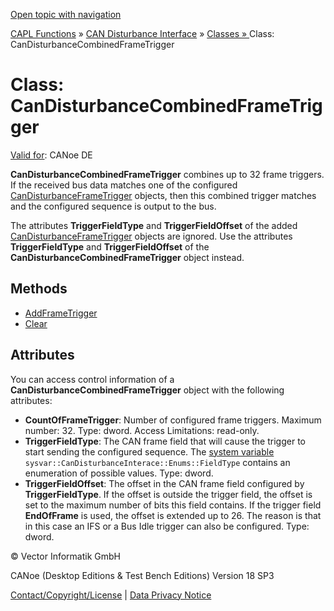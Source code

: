 [Open topic with navigation](../../../../../CANoeDEFamily.htm#Topics/CAPLFunctions/CANDisturbance/Classes/CAPLfunctionCanDisturbanceCombinedFrameTrigger.md)

[CAPL Functions](../../CAPLfunctions.md) » [CAN Disturbance Interface](../CAPLfunctionsCANDisturbanceOverview.md) » [Classes » ](../CAPLfunctionsClassesOverview.md)Class: CanDisturbanceCombinedFrameTrigger

# Class: CanDisturbanceCombinedFrameTrigger

[Valid for](../../../Shared/FeatureAvailability.md):  CANoe DE

**CanDisturbanceCombinedFrameTrigger** combines up to 32 frame triggers. If the received bus data matches one of the configured [CanDisturbanceFrameTrigger](CAPLfunctionCanDisturbanceFrameTrigger.md) objects, then this combined trigger matches and the configured sequence is output to the bus.

The attributes **TriggerFieldType** and **TriggerFieldOffset** of the added [CanDisturbanceFrameTrigger](CAPLfunctionCanDisturbanceFrameTrigger.md) objects are ignored. Use the attributes **TriggerFieldType** and **TriggerFieldOffset** of the **CanDisturbanceCombinedFrameTrigger** object instead.

## Methods

- [AddFrameTrigger](../Functions/CAPLfunctionCanDisturbanceCombinedFrameTriggerAddFrameTrigger.md)
- [Clear](../Functions/CAPLfunctionCanDisturbanceCombinedFrameTriggerClear.md)

## Attributes

You can access control information of a **CanDisturbanceCombinedFrameTrigger** object with the following attributes:

- **CountOfFrameTrigger**: Number of configured frame triggers. Maximum number: 32. Type: dword. Access Limitations: read-only.
- **TriggerFieldType**: The CAN frame field that will cause the trigger to start sending the configured sequence. The [system variable](../../../CANoeCANalyzer/Interfaces/CANDisturbance/SysVarDisturbance.md) `sysvar::CanDisturbanceInterace::Enums::FieldType` contains an enumeration of possible values. Type: dword.
- **TriggerFieldOffset**: The offset in the CAN frame field configured by **TriggerFieldType**. If the offset is outside the trigger field, the offset is set to the maximum number of bits this field contains. If the trigger field **EndOfFrame** is used, the offset is extended up to 26. The reason is that in this case an IFS or a Bus Idle trigger can also be configured. Type: dword.

© Vector Informatik GmbH

CANoe (Desktop Editions & Test Bench Editions) Version 18 SP3

[Contact/Copyright/License](../../../Shared/ContactCopyrightLicense.md) | [Data Privacy Notice](https://www.vector.com/int/en/company/get-info/privacy-policy/)